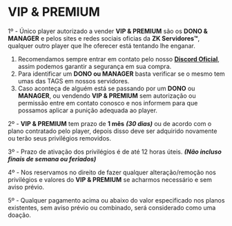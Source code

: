 # VIP & PREMIUM

1º - Único player autorizado a vender **VIP & PREMIUM** são os **DONO & MANAGER** e pelos sites e redes sociais oficias da **ZK Servidores™**, qualquer outro player que lhe oferecer está tentando lhe enganar.

1. Recomendamos sempre entrar em contato pelo nosso [**Discord Oficial**](https://zkservidores.com/discord), assim podemos garantir a segurança em sua compra.
2. Para identificar um **DONO ou MANAGER** basta verificar se o mesmo tem umas das TAGS em nossos servidores.
3. Caso aconteça de alguém está se passando por um **DONO** ou **MANAGER**, ou vendendo **VIP & PREMIUM** sem autorização ou permissão entre em contato conosco e nos informem para que possamos aplicar a punição adequada ao player.

2º - **VIP & PREMIUM** tem prazo de **1 mês** _**\(30 dias\)**_ ou de acordo com o plano contratado pelo player, depois disso deve ser adquirido novamente ou terão seus privilégios removidos.

3º - Prazo de ativação dos privilégios é de até 12 horas úteis. _**\(Não incluso finais de semana ou feriados\)**_

4º - Nos reservamos no direito de fazer qualquer alteração/remoção nos privilégios e valores do **VIP & PREMIUM** se acharmos necessário e sem aviso prévio.

5º - Qualquer pagamento acima ou abaixo do valor especificado nos planos existentes, sem aviso prévio ou combinado, será considerado como uma doação.

